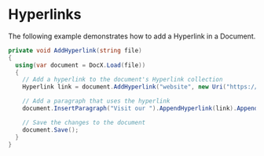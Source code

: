 # Hyperlinks

The following example demonstrates how to add a Hyperlink in a Document.

```csharp
private void AddHyperlink(string file)
{
  using(var document = DocX.Load(file))
  {
    // Add a hyperlink to the document's Hyperlink collection
    Hyperlink link = document.AddHyperlink("website", new Uri("https://xceed.com"));

    // Add a paragraph that uses the hyperlink
    document.InsertParagraph("Visit our ").AppendHyperlink(link).Append(" for more information.");

    // Save the changes to the document
    document.Save();
  }
}
```